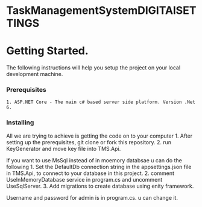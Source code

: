 # TaskManagementSystemDIGITAlSETTINGS

# Getting Started. 
The following instructions will help you setup the project on your local development machine.
### Prerequisites
	1. ASP.NET Core - The main c# based server side platform. Version .Net 6.
	
### Installing
All we are trying to achieve is getting the code on to your computer
	1. After setting up the prerequisites, git clone or fork this repository.
	2. run KeyGenerator and move key file into TMS.Api.
  
If you want to use MsSql instead of in moemory databsae u can do the following
	1. Set the DefaultDb connection string in the appsettings.json file in TMS.Api, to connect to your database in this project.
	2. comment UseInMemoryDatabase service in program.cs and uncomment UseSqlServer.
	3. Add migrations to create database using enity framework.

Username and password for admin is in program.cs. u can change it.
